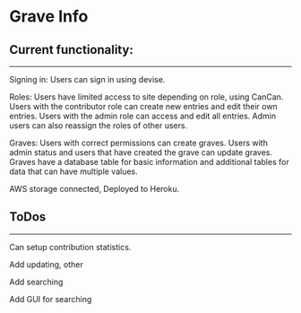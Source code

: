 # Grave Info

## Current functionality:
----------------


Signing in: Users can sign in using devise.

Roles: Users have limited access to site depending on role, using CanCan. Users with the contributor role can create new entries and edit their own entries. Users with the admin role can access and edit all entries. Admin users can also reassign the roles of other users.

Graves: Users with correct permissions can create graves. Users with admin status and users that have created the grave can update graves. Graves have a database table for basic information and additional tables for data that can have multiple values.

AWS storage connected, Deployed to Heroku.

## ToDos
----------------

Can setup contribution statistics.

Add updating, other

Add searching

Add GUI for searching